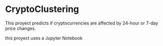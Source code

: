 # CryptoClustering

This proyect predicts if cryptocurrencies are affected by 24-hour or 7-day price changes.  

this proyect uses a Jupyter Notebook
